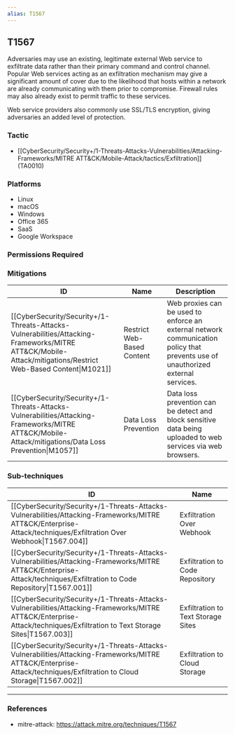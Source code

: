 ```yaml
---
alias: T1567
---
```


## T1567

Adversaries may use an existing, legitimate external Web service to exfiltrate data rather than their primary command and control channel. Popular Web services acting as an exfiltration mechanism may give a significant amount of cover due to the likelihood that hosts within a network are already communicating with them prior to compromise. Firewall rules may also already exist to permit traffic to these services.

Web service providers also commonly use SSL/TLS encryption, giving adversaries an added level of protection.


### Tactic
- [[CyberSecurity/Security+/1-Threats-Attacks-Vulnerabilities/Attacking-Frameworks/MITRE ATT&CK/Mobile-Attack/tactics/Exfiltration]] (TA0010)

### Platforms
- Linux
- macOS
- Windows
- Office 365
- SaaS
- Google Workspace

### Permissions Required

### Mitigations

| ID | Name | Description |
| --- | --- | --- |
| [[CyberSecurity/Security+/1-Threats-Attacks-Vulnerabilities/Attacking-Frameworks/MITRE ATT&CK/Mobile-Attack/mitigations/Restrict Web-Based Content\|M1021]] | Restrict Web-Based Content | Web proxies can be used to enforce an external network communication policy that prevents use of unauthorized external services. |
| [[CyberSecurity/Security+/1-Threats-Attacks-Vulnerabilities/Attacking-Frameworks/MITRE ATT&CK/Mobile-Attack/mitigations/Data Loss Prevention\|M1057]] | Data Loss Prevention | Data loss prevention can be detect and block sensitive data being uploaded to web services via web browsers. |

### Sub-techniques

| ID | Name |
| --- | --- |
| [[CyberSecurity/Security+/1-Threats-Attacks-Vulnerabilities/Attacking-Frameworks/MITRE ATT&CK/Enterprise-Attack/techniques/Exfiltration Over Webhook\|T1567.004]] | Exfiltration Over Webhook |
| [[CyberSecurity/Security+/1-Threats-Attacks-Vulnerabilities/Attacking-Frameworks/MITRE ATT&CK/Enterprise-Attack/techniques/Exfiltration to Code Repository\|T1567.001]] | Exfiltration to Code Repository |
| [[CyberSecurity/Security+/1-Threats-Attacks-Vulnerabilities/Attacking-Frameworks/MITRE ATT&CK/Enterprise-Attack/techniques/Exfiltration to Text Storage Sites\|T1567.003]] | Exfiltration to Text Storage Sites |
| [[CyberSecurity/Security+/1-Threats-Attacks-Vulnerabilities/Attacking-Frameworks/MITRE ATT&CK/Enterprise-Attack/techniques/Exfiltration to Cloud Storage\|T1567.002]] | Exfiltration to Cloud Storage |


---
### References

- mitre-attack: https://attack.mitre.org/techniques/T1567
